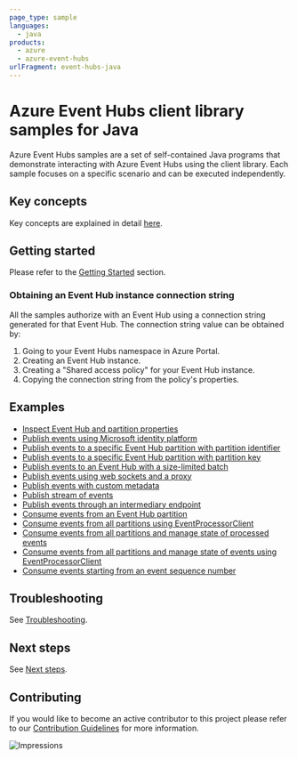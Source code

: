 ```yaml
---
page_type: sample
languages:
  - java
products:
  - azure
  - azure-event-hubs
urlFragment: event-hubs-java
---
```


# Azure Event Hubs client library samples for Java

Azure Event Hubs samples are a set of self-contained Java programs that demonstrate interacting with Azure Event Hubs
using the client library. Each sample focuses on a specific scenario and can be executed independently.

## Key concepts
Key concepts are explained in detail [here][sdk_readme_key_concepts].

## Getting started
Please refer to the [Getting Started][sdk_readme_getting_started] section.

### Obtaining an Event Hub instance connection string

All the samples authorize with an Event Hub using a connection string generated for that Event Hub. The connection
string value can be obtained by:

1. Going to your Event Hubs namespace in Azure Portal.
1. Creating an Event Hub instance.
1. Creating a "Shared access policy" for your Event Hub instance.
1. Copying the connection string from the policy's properties.

## Examples

- [Inspect Event Hub and partition properties][sample_get_event_hubs_metadata]
- [Publish events using Microsoft identity platform][sample_publish_identity]
- [Publish events to a specific Event Hub partition with partition identifier][sample_publish_partitionId]
- [Publish events to a specific Event Hub partition with partition key][sample_publish_partitionKey]
- [Publish events to an Event Hub with a size-limited batch][sample_publish_size_limited]
- [Publish events using web sockets and a proxy][sample_publish_web_sockets_proxy]
- [Publish events with custom metadata][sample_publish_custom_metadata]
- [Publish stream of events][sample_publish_stream_events]
- [Publish events through an intermediary endpoint][sample_intermediary_endpoint]
- [Consume events from an Event Hub partition][sample_consume_event]
- [Consume events from all partitions using EventProcessorClient][sample_event_processor]
- [Consume events from all partitions and manage state of processed events][sample_event_processor_state_management]
- [Consume events from all partitions and manage state of events using
  EventProcessorClient][sample_event_processor_aggregate_state_management]
- [Consume events starting from an event sequence number][sample_consume_sequence_number]

## Troubleshooting
See [Troubleshooting][sdk_readme_troubleshooting].

## Next steps
See [Next steps][sdk_readme_next_steps].

## Contributing

If you would like to become an active contributor to this project please refer to our [Contribution
Guidelines](https://github.com/Azure/azure-sdk-for-java/blob/master/sdk/eventhubs/azure-messaging-eventhubs/CONTRIBUTING.md) for more information.

<!-- Links -->
[sample_consume_event]: https://github.com/Azure/azure-sdk-for-java/blob/master/sdk/eventhubs/azure-messaging-eventhubs/src/samples/java/com/azure/messaging/eventhubs/ConsumeEvents.java
[sample_consume_sequence_number]: https://github.com/Azure/azure-sdk-for-java/blob/master/sdk/eventhubs/azure-messaging-eventhubs/src/samples/java/com/azure/messaging/eventhubs/ConsumeEventsFromKnownSequenceNumberPosition.java
[sample_event_processor_aggregate_state_management]: https://github.com/Azure/azure-sdk-for-java/blob/master/sdk/eventhubs/azure-messaging-eventhubs/src/samples/java/com/azure/messaging/eventhubs/EventProcessorClientAggregateEventsSample.java
[sample_event_processor_state_management]: https://github.com/Azure/azure-sdk-for-java/blob/master/sdk/eventhubs/azure-messaging-eventhubs/src/samples/java/com/azure/messaging/eventhubs/EventProcessorClientStateManagement.java
[sample_event_processor]: https://github.com/Azure/azure-sdk-for-java/blob/master/sdk/eventhubs/azure-messaging-eventhubs/src/samples/java/com/azure/messaging/eventhubs/EventProcessorClientSample.java
[sample_get_event_hubs_metadata]: https://github.com/Azure/azure-sdk-for-java/blob/master/sdk/eventhubs/azure-messaging-eventhubs/src/samples/java/com/azure/messaging/eventhubs/GetEventHubMetadata.java
[sample_intermediary_endpoint]: https://github.com/Azure/azure-sdk-for-java/blob/master/sdk/eventhubs/azure-messaging-eventhubs/src/samples/java/com/azure/messaging/eventhubs/PublishEventsCustomEndpoint.java
[sample_publish_custom_metadata]: https://github.com/Azure/azure-sdk-for-java/blob/master/sdk/eventhubs/azure-messaging-eventhubs/src/samples/java/com/azure/messaging/eventhubs/PublishEventsWithCustomMetadata.java
[sample_publish_identity]: https://github.com/Azure/azure-sdk-for-java/blob/master/sdk/eventhubs/azure-messaging-eventhubs/src/samples/java/com/azure/messaging/eventhubs/PublishEventsWithAzureIdentity.java
[sample_publish_partitionId]: https://github.com/Azure/azure-sdk-for-java/blob/master/sdk/eventhubs/azure-messaging-eventhubs/src/samples/java/com/azure/messaging/eventhubs/PublishEventsToSpecificPartition.java
[sample_publish_partitionKey]: https://github.com/Azure/azure-sdk-for-java/blob/master/sdk/eventhubs/azure-messaging-eventhubs/src/samples/java/com/azure/messaging/eventhubs/PublishEventsWithPartitionKey.java
[sample_publish_size_limited]: https://github.com/Azure/azure-sdk-for-java/blob/master/sdk/eventhubs/azure-messaging-eventhubs/src/samples/java/com/azure/messaging/eventhubs/PublishEventsWithSizeLimitedBatches.java
[sample_publish_stream_events]: https://github.com/Azure/azure-sdk-for-java/blob/master/sdk/eventhubs/azure-messaging-eventhubs/src/samples/java/com/azure/messaging/eventhubs/PublishStreamOfEvents.java
[sample_publish_web_sockets_proxy]: https://github.com/Azure/azure-sdk-for-java/blob/master/sdk/eventhubs/azure-messaging-eventhubs/src/samples/java/com/azure/messaging/eventhubs/PublishEventsWithWebSocketsAndProxy.java
[sdk_readme_getting_started]: https://github.com/Azure/azure-sdk-for-java/blob/master/sdk/eventhubs/azure-messaging-eventhubs/README.md#getting-started
[sdk_readme_key_concepts]: https://github.com/Azure/azure-sdk-for-java/blob/master/sdk/eventhubs/azure-messaging-eventhubs/README.md#key-concepts
[sdk_readme_next_steps]: https://github.com/Azure/azure-sdk-for-java/blob/master/sdk/eventhubs/azure-messaging-eventhubs/README.md#next-steps
[sdk_readme_troubleshooting]: https://github.com/Azure/azure-sdk-for-java/blob/master/sdk/eventhubs/azure-messaging-eventhubs/README.md#troubleshooting

![Impressions](https://azure-sdk-impressions.azurewebsites.net/api/impressions/azure-sdk-for-java%2Fsdk%2Feventhubs%2Fazure-messaging-eventhubs%2Fsrc%2Fsamples%2README.png)
